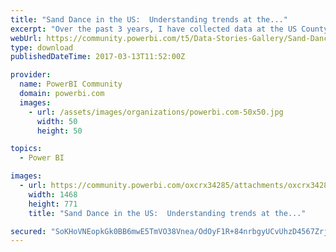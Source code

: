 ```yaml
---
title: "Sand Dance in the US:  Understanding trends at the..."
excerpt: "Over the past 3 years, I have collected data at the US County Level. In this dataset, I have over 100 columns of data for every county in the United"
webUrl: https://community.powerbi.com/t5/Data-Stories-Gallery/Sand-Dance-in-the-US-Understanding-trends-at-the-County-Level/m-p/141666
type: download
publishedDateTime: 2017-03-13T11:52:00Z

provider:
  name: PowerBI Community
  domain: powerbi.com
  images:
    - url: /assets/images/organizations/powerbi.com-50x50.jpg
      width: 50
      height: 50

topics:
  - Power BI

images:
  - url: https://community.powerbi.com/oxcrx34285/attachments/oxcrx34285/DataStoriesGallery/726/1/SandDanceImage.JPG
    width: 1468
    height: 771
    title: "Sand Dance in the US:  Understanding trends at the..."

secured: "SoKHoVNEopkGk0BB6mwE5TmVO38Vnea/OdOyF1R+84nrbgyUCvUhzD4567Zrj898DZPvPi89NH9jAOd/rIzoSQjK1wMnHjmDrwSpsCTXWUjJ8eQ+UGTbfECnrAqTTDD6X9oni/0WHMA+dxz9y6yHowkan5c3W0lwCS+//JE0p6tae/f0dJ0kueYnd5LF6BeQoF9aNh4PiEJiuxyY3SnfSDxsbnGXeGUnf2xJsRCQkzwo+3+PPSfezzWtggi8q0sr/y/uA1MTSX8wDooR7QyVH7dMk1yj9OFgvE7J+FsN02IcuIBrTijbqMAWLxEdLZOLn/jk5Fmb1ySPMKkcYxq55fh+8f7mtR/Ii/MRhw5JHOhBJW9mAFyfS91e709a3kTS;7TAASSUPh36vtHZY2Cr9dQ=="
---
```


